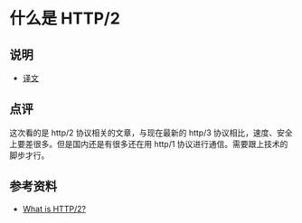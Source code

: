 # 什么是 HTTP/2

## 说明

* [译文](./article/what-is-http-2.md)

## 点评

这次看的是 http/2 协议相关的文章，与现在最新的 http/3 协议相比，速度、安全上要差很多。但是国内还是有很多还在用 http/1 协议进行通信。需要跟上技术的脚步才行。

## 参考资料

* [What is HTTP/2?](https://blog.usejournal.com/what-is-http-2-380d277d208c)